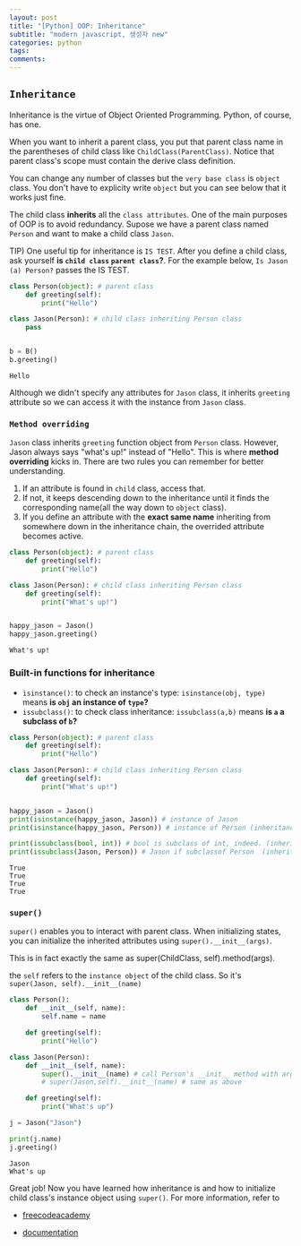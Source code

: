 ```yaml
---
layout: post
title: "[Python] OOP: Inheritance"
subtitle: "modern javascript, 생성자 new"
categories: python
tags:
comments:
---
```


## `Inheritance`

Inheritance is the virtue of Object Oriented Programming. Python, of course, has one.

When you want to inherit a parent class, you put that parent class name in the parentheses of child class like `ChildClass(ParentClass)`. Notice that parent class's scope must contain the derive class definition.

You can change any number of classes but the `very base class` is `object` class. You don't have to explicity write `object` but you can see below that it works just fine.

The child class **inherits** all the `class attributes`. One of the main purposes of OOP is to avoid redundancy. Supose we have a parent class named `Person` and want to make a child class `Jason`.

TIP) One useful tip for inheritance is `IS TEST`. After you define a child class, ask yourself **is `child class` `parent class`?**. For the example below, `Is Jason (a) Person?` passes the IS TEST.

```python
class Person(object): # parent class
    def greeting(self):
        print("Hello")

class Jason(Person): # child class inheriting Person class
    pass


b = B()
b.greeting()
```

    Hello

Although we didn't specify any attributes for `Jason` class, it inherits `greeting` attribute so we can access it with the instance from `Jason` class.

### `Method overriding`

`Jason` class inherits `greeting` function object from `Person` class. However, Jason always says "what's up!" instead of "Hello". This is where **method overriding** kicks in. There are two rules you can remember for better understanding.

1. If an attribute is found in `child` class, access that.
2. If not, it keeps descending down to the inheritance until it finds the corresponding name(all the way down to `object` class).
3. If you define an attribute with the **exact same name** inheriting from somewhere down in the inheritance chain, the overrided attribute becomes active.

```python
class Person(object): # parent class
    def greeting(self):
        print("Hello")

class Jason(Person): # child class inheriting Person class
    def greeting(self):
        print("What's up!")


happy_jason = Jason()
happy_jason.greeting()
```

    What's up!

### Built-in functions for inheritance

- `isinstance()`: to check an instance's type: `isinstance(obj, type)` means **is `obj` an instance of `type`?**
- `issubclass()`: to check class inheritance: `issubclass(a,b)` means **is `a` a subclass of `b`?**

```python
class Person(object): # parent class
    def greeting(self):
        print("Hello")

class Jason(Person): # child class inheriting Person class
    def greeting(self):
        print("What's up!")


happy_jason = Jason()
print(isinstance(happy_jason, Jason)) # instance of Jason
print(isinstance(happy_jason, Person)) # instance of Person (inheritance)

print(issubclass(bool, int)) # bool is subclass of int, indeed. (inheritance)
print(issubclass(Jason, Person)) # Jason if subclassof Person  (inheritance)
```

    True
    True
    True
    True

### `super()`

`super()` enables you to interact with parent class. When initializing states, you can initialize the inherited attributes using `super().__init__(args)`.

This is in fact exactly the same as super(ChildClass, self).method(args).

the `self` refers to the `instance object` of the child class. So it's `super(Jason, self).__init__(name)`

```python
class Person():
    def __init__(self, name):
        self.name = name

    def greeting(self):
        print("Hello")

class Jason(Person):
    def __init__(self, name):
        super().__init__(name) # call Person's __init__ method with argument "name"
        # super(Jason,self).__init__(name) # same as above

    def greeting(self):
        print("What's up")
```

```python
j = Jason("Jason")

print(j.name)
j.greeting()
```

    Jason
    What's up

Great job! Now you have learned how inheritance is and how to initialize child class's instance object using `super()`. For more information, refer to

- [freecodeacademy](https://docs.python.org/3/tutorial/classes.html)

- [documentation](https://docs.python.org/3/tutorial/classes.html)

```python

```
